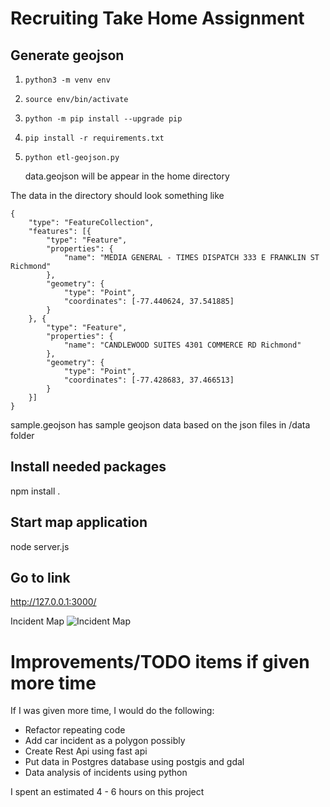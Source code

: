 # Recruiting Take Home Assignment


## Generate geojson
1. `python3 -m venv env`
2. `source env/bin/activate`
3. `python -m pip install --upgrade pip`
4. `pip install -r requirements.txt`
5. `python etl-geojson.py`

    data.geojson will be appear in the home directory

The data in the directory should look something like

```
{
	"type": "FeatureCollection",
	"features": [{
		"type": "Feature",
		"properties": {
			"name": "MEDIA GENERAL - TIMES DISPATCH 333 E FRANKLIN ST Richmond"
		},
		"geometry": {
			"type": "Point",
			"coordinates": [-77.440624, 37.541885]
		}
	}, {
		"type": "Feature",
		"properties": {
			"name": "CANDLEWOOD SUITES 4301 COMMERCE RD Richmond"
		},
		"geometry": {
			"type": "Point",
			"coordinates": [-77.428683, 37.466513]
		}
	}]
}

```

sample.geojson has sample geojson data based on the json files in /data folder

## Install needed packages
npm install .

## Start map application
node server.js

## Go to link

http://127.0.0.1:3000/


Incident Map
![Incident Map](leaflet-map-example.png)


# Improvements/TODO items if given more time

If I was given more time, I would do the following: 

* Refactor repeating code
* Add car incident as a polygon possibly
* Create Rest Api using fast api
* Put data in Postgres database using postgis and gdal
* Data analysis of incidents using python

 I spent an estimated 4  - 6 hours on this project